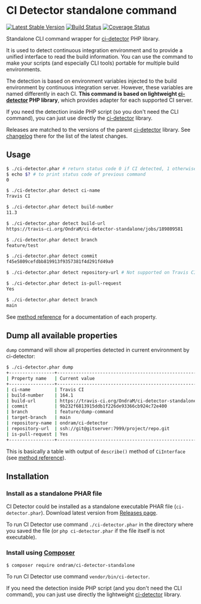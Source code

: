 # CI Detector standalone command

[![Latest Stable Version](https://img.shields.io/packagist/v/ondram/ci-detector-standalone.svg?style=flat-square)](https://packagist.org/packages/ondram/ci-detector-standalone)
[![Build Status](https://img.shields.io/travis/OndraM/ci-detector-standalone.svg?style=flat-square)](https://travis-ci.org/OndraM/ci-detector-standalone)
[![Coverage Status](https://img.shields.io/coveralls/OndraM/ci-detector-standalone/master.svg?style=flat-square)](https://coveralls.io/github/OndraM/ci-detector-standalone?branch=master)

Standalone CLI command wrapper for [ci-detector] PHP library.

It is used to detect continuous integration environment and to provide a unified interface to read the build information.
You can use the command to make your scripts (and especially CLI tools) portable for  multiple build environments.

The detection is based on environment variables injected to the build environment by continuous integration 
server. However, these variables are named differently in each CI. **This command is based on lightweight
[ci-detector] PHP library**, which provides adapter for each supported
CI server.

If you need the detection inside PHP script (so you don't need the CLI command), you can just use directly
the [ci-detector] library.

Releases are matched to the versions of the parent [ci-detector] library.
See [changelog](https://github.com/OndraM/ci-detector/blob/master/CHANGELOG.md) there for the list of the latest changes.

## Usage

```sh
$ ./ci-detector.phar # return status code 0 if CI detected, 1 otherwise
$ echo $? # to print status code of previous command
0

$ ./ci-detector.phar detect ci-name
Travis CI

$ ./ci-detector.phar detect build-number
11.3

$ ./ci-detector.phar detect build-url
https://travis-ci.org/OndraM/ci-detector-standalone/jobs/189809581

$ ./ci-detector.phar detect branch
feature/test

$ ./ci-detector.phar detect commit
f45e5809cefdbb819913f9357381f4d291fd49a9

$ ./ci-detector.phar detect repository-url # Not supported on Travis CI, will print empty string

$ ./ci-detector.phar detect is-pull-request
Yes

$ ./ci-detector.phar detect branch
main
```

See [method reference] for a documentation of each property.

## Dump all available properties

`dump` command will show all properties detected in current environment by ci-detector:

```sh
$ ./ci-detector.phar dump
+-----------------+---------------------------------------------------------------+
| Property name   | Current value                                                 |
+-----------------+---------------------------------------------------------------+
| ci-name         | Travis CI                                                     |
| build-number    | 164.1                                                         |
| build-url       | https://travis-ci.org/OndraM/ci-detector-standalone/jobs/1337 |
| commit          | 9b232f6813915ddb1f226de93366cb924c72e400                      |
| branch          | feature/dump-command                                          |
| target-branch   | main                                                          |
| repository-name | ondram/ci-detector                                            |
| repository-url  | ssh://git@gitserver:7999/project/repo.git                     |
| is-pull-request | Yes                                                           |
+-----------------+---------------------------------------------------------------+
```

This is basically a table with output of `describe()` method of `CiInterface` (see [method reference]).

## Installation

### Install as a standalone PHAR file
CI Detector could be installed as a standalone executable PHAR file (`ci-detector.phar`).
Download latest version from [Releases page](https://github.com/OndraM/ci-detector-standalone/releases/latest).

To run CI Detector use command  `./ci-detector.phar` in the directory where you saved the file (or `php ci-detector.phar` if the
file itself is not executable).

### Install using [Composer](https://getcomposer.org/)

```sh
$ composer require ondram/ci-detector-standalone
```

To run CI Detector use command `vendor/bin/ci-detector`.

If you need the detection inside PHP script (and you don't need the CLI command), you can just use directly
the lightweight [ci-detector] library.

[ci-detector]: https://github.com/OndraM/ci-detector
[method reference]: https://github.com/OndraM/ci-detector#api-methods-reference
